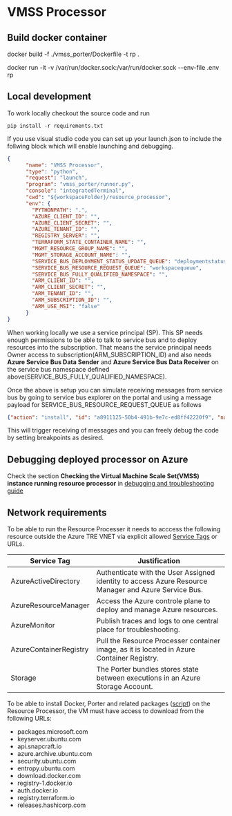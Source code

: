 # VMSS Processor

## Build docker container

docker build -f ./vmss_porter/Dockerfile -t rp .

docker run -it -v /var/run/docker.sock:/var/run/docker.sock  --env-file .env  rp

## Local development

To work locally checkout the source code and run

``pip install -r requirements.txt``

If you use visual studio code you can set up your launch.json to include the follwing block which will enable launching and debugging.

```json
{
      "name": "VMSS Processor",
      "type": "python",
      "request": "launch",
      "program": "vmss_porter/runner.py",
      "console": "integratedTerminal",
      "cwd": "${workspaceFolder}/resource_processor",
      "env": {
        "PYTHONPATH": ".",
        "AZURE_CLIENT_ID": "",
        "AZURE_CLIENT_SECRET": "",
        "AZURE_TENANT_ID": "",
        "REGISTRY_SERVER": "",
        "TERRAFORM_STATE_CONTAINER_NAME": "",
        "MGMT_RESOURCE_GROUP_NAME": "",
        "MGMT_STORAGE_ACCOUNT_NAME": "",
        "SERVICE_BUS_DEPLOYMENT_STATUS_UPDATE_QUEUE": "deploymentstatus",
        "SERVICE_BUS_RESOURCE_REQUEST_QUEUE": "workspacequeue",
        "SERVICE_BUS_FULLY_QUALIFIED_NAMESPACE": "",
        "ARM_CLIENT_ID": "",
        "ARM_CLIENT_SECRET": "",
        "ARM_TENANT_ID": "",
        "ARM_SUBSCRIPTION_ID": "",
        "ARM_USE_MSI": "false"
      }
}
```

When working locally we use a service principal (SP). This SP needs enough permissions to be able to talk to service bus and to deploy resources into the subscription. That means the service principal needs Owner access to subscription(ARM_SUBSCRIPTION_ID) and also needs **Azure Service Bus Data Sender** and **Azure Service Bus Data Receiver** on the service bus namespace defined above(SERVICE_BUS_FULLY_QUALIFIED_NAMESPACE).

Once the above is setup you can simulate receiving messages from service bus by going to service bus explorer on the portal and using a message payload for SERVICE_BUS_RESOURCE_REQUEST_QUEUE as follows

```json
{"action": "install", "id": "a8911125-50b4-491b-9e7c-ed8ff42220f9", "name": "tre-workspace-base", "version": "0.1.0", "parameters": {"azure_location": "westeurope", "workspace_id": "20f9", "tre_id": "myfavtre", "address_space": "192.168.3.0/24"}}
```

This will trigger receiving of messages and you can freely debug the code by setting breakpoints as desired.

## Debugging deployed processor on Azure

Check the section **Checking the Virtual Machine Scale Set(VMSS) instance running resource processor** in [debugging and troubleshooting guide](../../docs/ops_debugging_troubleshooting.md)

## Network requirements

To be able to run the Resource Processer it needs to acccess the following resource outside the Azure TRE VNET via explicit allowed [Service Tags](https://docs.microsoft.com/en-us/azure/virtual-network/service-tags-overview) or URLs.

| Service Tag | Justification |
| --- | --- |
| AzureActiveDirectory | Authenticate with the User Assigned identity to access Azure Resource Manager and Azure Service Bus. |
| AzureResourceManager | Access the Azure controle plane to deploy and manage Azure resources. |
| AzureMonitor | Publish traces and logs to one central place for troubleshooting. |
| AzureContainerRegistry | Pull the Resource Processer container image, as it is located in Azure Container Registry.  |
| Storage | The Porter bundles stores state between executions in an Azure Storage Account. |

To be able to install Docker, Porter and related packages ([script](/templates/core/terraform/resource_processor/vmss_porter/cloud-config.yaml)) on the Resource Processor, the VM must have access to download from the following URLs:

* packages.microsoft.com
* keyserver.ubuntu.com
* api.snapcraft.io
* azure.archive.ubuntu.com
* security.ubuntu.com
* entropy.ubuntu.com
* download.docker.com
* registry-1.docker.io
* auth.docker.io
* registry.terraform.io
* releases.hashicorp.com
